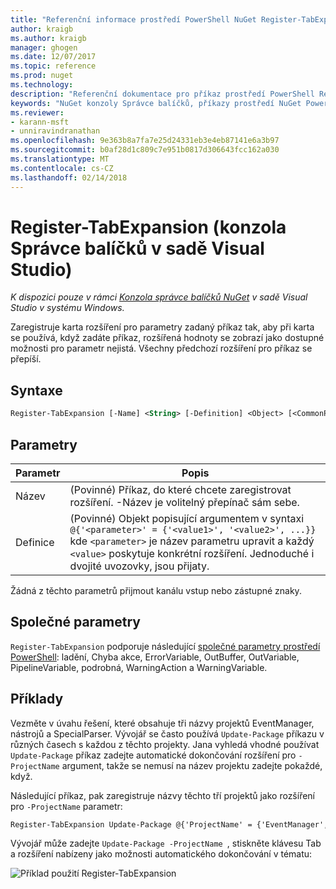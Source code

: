 ```yaml
---
title: "Referenční informace prostředí PowerShell NuGet Register-TabExpansion | Microsoft Docs"
author: kraigb
ms.author: kraigb
manager: ghogen
ms.date: 12/07/2017
ms.topic: reference
ms.prod: nuget
ms.technology: 
description: "Referenční dokumentace pro příkaz prostředí PowerShell Register-TabExpansion v konzole Správce balíčků NuGet v sadě Visual Studio."
keywords: "NuGet konzoly Správce balíčků, příkazy prostředí NuGet Powershell, NuGet Powershell odkaz, Register-TabExpansion"
ms.reviewer:
- karann-msft
- unniravindranathan
ms.openlocfilehash: 9e363b8a7fa7e25d24331eb3e4eb87141e6a3b97
ms.sourcegitcommit: b0af28d1c809c7e951b0817d306643fcc162a030
ms.translationtype: MT
ms.contentlocale: cs-CZ
ms.lasthandoff: 02/14/2018
---
```

# <a name="register-tabexpansion-package-manager-console-in-visual-studio"></a>Register-TabExpansion (konzola Správce balíčků v sadě Visual Studio)

*K dispozici pouze v rámci [Konzola správce balíčků NuGet](package-manager-console.md) v sadě Visual Studio v systému Windows.*

Zaregistruje karta rozšíření pro parametry zadaný příkaz tak, aby při karta se používá, když zadáte příkaz, rozšířená hodnoty se zobrazí jako dostupné možnosti pro parametr nejistá. Všechny předchozí rozšíření pro příkaz se přepíší.

## <a name="syntax"></a>Syntaxe

```ps
Register-TabExpansion [-Name] <String> [-Definition] <Object> [<CommonParameters>]
```

## <a name="parameters"></a>Parametry

| Parametr | Popis |
| --- | --- |
| Název | (Povinné) Příkaz, do které chcete zaregistrovat rozšíření. -Název je volitelný přepínač sám sebe. |
| Definice | (Povinné) Objekt popisující argumentem v syntaxi `@{'<parameter>' = {'<value1>', '<value2>', ...}}` kde `<parameter>` je název parametru upravit a každý `<value>` poskytuje konkrétní rozšíření. Jednoduché i dvojité uvozovky, jsou přijaty. |

Žádná z těchto parametrů přijmout kanálu vstup nebo zástupné znaky.

## <a name="common-parameters"></a>Společné parametry

`Register-TabExpansion` podporuje následující [společné parametry prostředí PowerShell](http://go.microsoft.com/fwlink/?LinkID=113216): ladění, Chyba akce, ErrorVariable, OutBuffer, OutVariable, PipelineVariable, podrobná, WarningAction a WarningVariable.

## <a name="examples"></a>Příklady

Vezměte v úvahu řešení, které obsahuje tři názvy projektů EventManager, nástrojů a SpecialParser. Vývojář se často používá `Update-Package` příkazu v různých časech s každou z těchto projekty. Jana vyhledá vhodné používat `Update-Package` příkaz zadejte automatické dokončování rozšíření pro `-ProjectName` argument, takže se nemusí na název projektu zadejte pokaždé, když. 

Následující příkaz, pak zaregistruje názvy těchto tří projektů jako rozšíření pro `-ProjectName` parametr:

```ps
Register-TabExpansion Update-Package @{'ProjectName' = {'EventManager', 'Utilities', 'SpecialParser'}}    
```

Vývojář může zadejte `Update-Package -ProjectName `, stiskněte klávesu Tab a rozšíření nabízeny jako možnosti automatického dokončování v tématu:

![Příklad použití Register-TabExpansion](media/Register-TabExpansion-Example.png)

